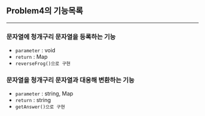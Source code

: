 ## Problem4의 기능목록

---
### 문자열에 청개구리 문자열을 등록하는 기능
* `parameter` : void 
* `return` : Map
* `reverseFrog()으로 구현`


### 문자열을 청개구리 문자열과 대응해 변환하는 기능
* `parameter` : string, Map
* `return` : string
* `getAnswer()으로 구현`




